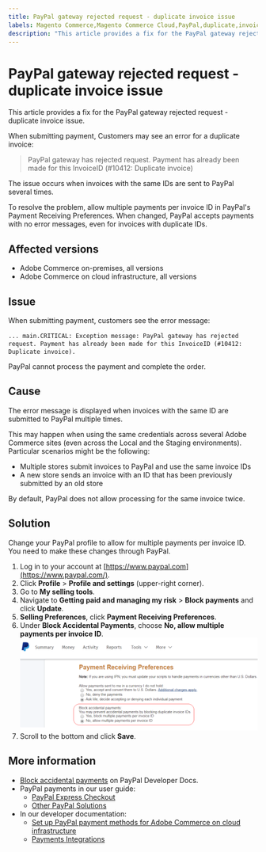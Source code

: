 ```yaml
---
title: PayPal gateway rejected request - duplicate invoice issue
labels: Magento Commerce,Magento Commerce Cloud,PayPal,duplicate,invoice,payments,troubleshooting,Adobe Commerce,cloud infrastructure,on-premises
description: "This article provides a fix for the PayPal gateway rejected request - duplicate invoice issue."
---
```


# PayPal gateway rejected request - duplicate invoice issue

This article provides a fix for the PayPal gateway rejected request - duplicate invoice issue.

When submitting payment, Customers may see an error for a duplicate invoice:

>PayPal gateway has rejected request. Payment has already been made for this InvoiceID (\#10412: Duplicate invoice)

The issue occurs when invoices with the same IDs are sent to PayPal several times.

To resolve the problem, allow multiple payments per invoice ID in PayPal's Payment Receiving Preferences. When changed, PayPal accepts payments with no error messages, even for invoices with duplicate IDs.

## Affected versions

* Adobe Commerce on-premises, all versions
* Adobe Commerce on cloud infrastructure, all versions

## Issue

When submitting payment, customers see the error message:

```clike
... main.CRITICAL: Exception message: PayPal gateway has rejected request. Payment has already been made for this InvoiceID (#10412: Duplicate invoice).
```

PayPal cannot process the payment and complete the order.

## Cause

The error message is displayed when invoices with the same ID are submitted to PayPal multiple times.

This may happen when using the same credentials across several Adobe Commerce sites (even across the Local and the Staging environments). Particular scenarios might be the following:

* Multiple stores submit invoices to PayPal and use the same invoice IDs
* A new store sends an invoice with an ID that has been previously submitted by an old store

By default, PayPal does not allow processing for the same invoice twice.

## Solution

Change your PayPal profile to allow for multiple payments per invoice ID. You need to make these changes through PayPal.

1. Log in to your account at [https://www.paypal.com](https://www.paypal.com/).
1. Click **Profile** > **Profile and settings** (upper-right corner).
1. Go to **My selling tools**.
1. Navigate to **Getting paid and managing my risk** > **Block payments** and click **Update**.
1. **Selling Preferences**, click **Payment Receiving Preferences**.
1. Under **Block Accidental Payments**, choose **No, allow multiple payments per invoice ID**.    ![paypal_allow_multiple_payments_per_invoice_id.png](assets/paypal_allow_multiple_payments_per_invoice_id.png)
1. Scroll to the bottom and click **Save**.

## More information

* [Block accidental payments](https://developer.paypal.com/docs/admin/setup-account/#block-accidental-payments) on PayPal Developer Docs.
* PayPal payments in our user guide:
    * [PayPal Express Checkout](http://docs.magento.com/m2/ee/user_guide/payment/paypal-express-checkout.html)
    * [Other PayPal Solutions](http://docs.magento.com/m2/ee/user_guide/payment/paypal.html)
* In our developer documentation:
    * [Set up PayPal payment methods for Adobe Commerce on cloud infrastructure](http://devdocs.magento.com/guides/v2.2/cloud/live/paypal-onboarding.html)
    * [Payments Integrations](http://devdocs.magento.com/guides/v2.2/payments-integrations/bk-payments-integrations.html) 
